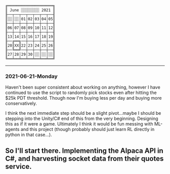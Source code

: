 ```
╔════════════════════╗
║ June ░░░░░░░░ 2021 ║
╟──┬──┬──┬──┬──┬──┬──╢
║░░│░░│01│02│03│04│05║
╟──┼──┼──┼──┼──┼──┼──╢
║06│07│08│09│10│11│12║
╟──┼──┼──┼──┼──┼──┼──╢
║13│14│15│16│17│18│19║
╟──╔══╗──┼──┼──┼──┼──╢
║20║XX║22│23│24│25│26║
╟──╚══╝──┼──┼──┼──┼──╢
║27│28│29│30│░░│░░│░░║
╚══╧══╧══╧══╧══╧══╧══╝
```
----

### 2021-06-21-Monday

Haven't been super consistent about working on anything, however I have continued to use the script to randomly pick stocks even after hitting the $25k PDT threshold. Though now I'm buying less per day and buying more conservatively.

I think the next immediate step should be a slight pivot...maybe I should be stepping into the Unity/C# end of this from the very beginning. Designing this as if it were a game. Ultimately I think it would be fun messing with ML-agents and this project (though probably should just learn RL directly in python in that case...).

So I'll start there. Implementing the Alpaca API in C#, and harvesting socket data from their quotes service.
----
